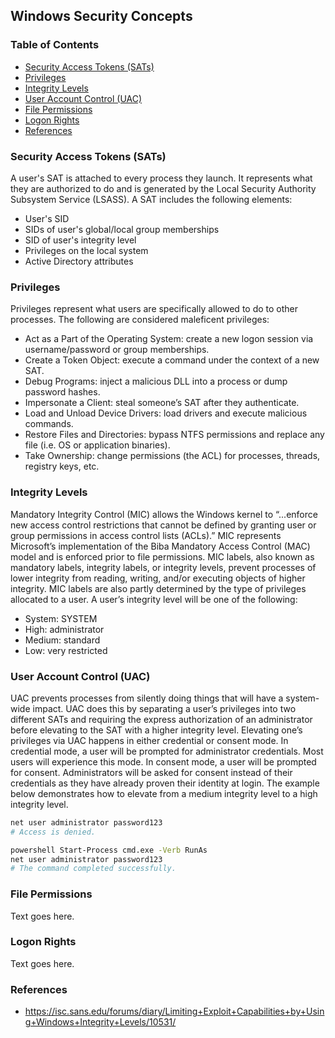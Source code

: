 ## Windows Security Concepts
### Table of Contents
* [Security Access Tokens (SATs)](#security-access-tokens-sats)
* [Privileges](#privileges)
* [Integrity Levels](#integrity-levels)
* [User Account Control (UAC)](#user-account-control-uac)
* [File Permissions](#file-permissions)
* [Logon Rights](#logon-rights)
* [References](#references)

### Security Access Tokens (SATs)
A user's SAT is attached to every process they launch. It represents what they are authorized to do and is generated by the Local Security Authority Subsystem Service (LSASS). A SAT includes the following elements:
* User's SID
* SIDs of user's global/local group memberships
* SID of user's integrity level
* Privileges on the local system
* Active Directory attributes

### Privileges 
Privileges represent what users are specifically allowed to do to other processes. The following are considered maleficent privileges: 
* Act as a Part of the Operating System: create a new logon session via username/password or group memberships. 
* Create a Token Object: execute a command under the context of a new SAT. 
* Debug Programs: inject a malicious DLL into a process or dump password hashes.
* Impersonate a Client: steal someone’s SAT after they authenticate. 
* Load and Unload Device Drivers: load drivers and execute malicious commands.  
* Restore Files and Directories: bypass NTFS permissions and replace any file (i.e. OS or application binaries).
* Take Ownership: change permissions (the ACL) for processes, threads, registry keys, etc.

### Integrity Levels
Mandatory Integrity Control (MIC) allows the Windows kernel to “...enforce new access control restrictions that cannot be defined by granting user or group permissions in access control lists (ACLs).” MIC represents Microsoft’s implementation of the Biba Mandatory Access Control (MAC) model and is enforced prior to file permissions. MIC labels, also known as mandatory labels, integrity labels, or integrity levels, prevent processes of lower integrity from reading, writing, and/or executing objects of higher integrity. MIC labels are also partly determined by the type of privileges allocated to a user. A user’s integrity level will be one of the following: 
* System: SYSTEM
* High: administrator
* Medium: standard
* Low: very restricted

### User Account Control (UAC)
UAC prevents processes from silently doing things that will have a system-wide impact. UAC does this by separating a user’s privileges into two different SATs and requiring the  express authorization of an administrator before elevating to the SAT with a higher integrity level. Elevating one’s privileges via UAC happens in either credential or consent mode. In credential mode, a user will be prompted for administrator credentials. Most users will experience this mode. In consent mode, a user will be prompted for consent. Administrators will be asked for consent instead of their credentials as they have already proven their identity at login. The example below demonstrates how to elevate from a medium integrity level to a high integrity level. 

```bash
net user administrator password123
# Access is denied. 

powershell Start-Process cmd.exe -Verb RunAs
net user administrator password123
# The command completed successfully.
```

### File Permissions
Text goes here.

### Logon Rights
Text goes here.

### References
* https://isc.sans.edu/forums/diary/Limiting+Exploit+Capabilities+by+Using+Windows+Integrity+Levels/10531/
